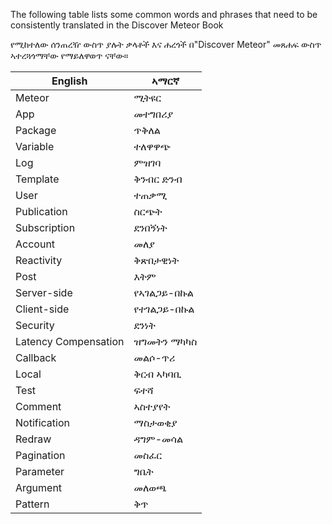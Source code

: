 The following table lists some common words and phrases that need to be consistently translated in the Discover Meteor Book

የሚከተለው ሰንጠረዥ ውስጥ ያሉት ቃላቶች እና ሐረጎች በ"Discover Meteor" መጸሐፍ ውስጥ ኣተረጓጎማቸው የማይለዋወጥ ናቸው።

| English       | ኣማርኛ          |
| ------------- | -------------- |
| Meteor        | ሚትዩር          |
| App           | መተግበሪያ        |
| Package       | ጥቅለል          |
| Variable      | ተለዋዋጭ        |
| Log           | ምዝገባ          |
| Template      | ቅንብር ድንብ     |
| User          | ተጠቃሚ        |
| Publication   | ስርጭት         |
| Subscription  | ደንበኝነት        |
| Account       | መለያ          |
| Reactivity    | ቅጽበታዊነት      |
| Post          | እትም          | 
| Server-side   | የኣገልጋይ-በኩል    |
| Client-side   | የተገልጋይ-በኩል    |
| Security      | ደንነት          |
| Latency Compensation | ዝግመትን ማካካስ    |
| Callback      | መልሶ-ጥሪ       |
| Local         | ቅርብ ኣካባቢ     |
| Test          | ፍተሻ           |
| Comment       | ኣስተያየት        |
| Notification  | ማስታወቂያ       |
| Redraw        | ዳግም-መሳል      |
| Pagination    | መስፈር          |
| Parameter     | ግቤት           |
| Argument      | መለወጫ         |   
| Pattern       | ቅጥ            |
